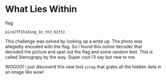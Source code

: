 # What Lies Within

flag 
```
picoCTF{h1d1ng_1n_th3_b1t5}
```

This challenge was solved by looking up a write up. The photo was allegedly encoded with the flag.
So i found this online decoder that decoded the picture and spat out the flag and some random text.
This is called Stenograpy by the way.
Super cool i'll say but new to me.

WOOOO! i just discoverd this new tool `zsteg` that grabs all the hidden data in an image like wow!
